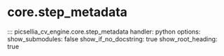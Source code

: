 # core.step_metadata

::: picsellia_cv_engine.core.step_metadata
    handler: python
    options:
        show_submodules: false
        show_if_no_docstring: true
        show_root_heading: true
